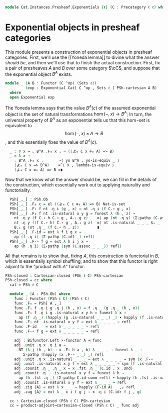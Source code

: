 <!--
```agda
open import Cat.Diagram.Exponential
open import Cat.Functor.Hom.Yoneda
open import Cat.Instances.Functor
open import Cat.Diagram.Product
open import Cat.Functor.Adjoint
open import Cat.Functor.Hom
open import Cat.Prelude

open import Data.Sum

import Cat.Instances.Presheaf.Limits as Lim
import Cat.Functor.Bifunctor as Bifunctor
import Cat.Reasoning as Cat
```
-->

```agda
module Cat.Instances.Presheaf.Exponentials {ℓ} (C : Precategory ℓ ℓ) where
```

<!--
```agda
private
  module C = Cat C
  module PSh = Cat (PSh ℓ C)

open Lim ℓ C

open Binary-products (PSh ℓ C) PSh-products
open Functor
open _=>_
open _⊣_
```
-->

# Exponential objects in presheaf categories

This module presents a construction of exponential objects in presheaf
categories. First, we'll use the [[Yoneda lemma]] to divine what the
answer *should be*, and then we'll use that to finish the actual
construction. First, fix a pair of presheaves $A$ and $B$ over some
category $\cC$, and suppose that the exponential object $B^A$ exists.

```agda
module _ (A B : Functor (C ^op) (Sets ℓ))
         (exp : Exponential Cat[ C ^op , Sets ℓ ] PSh-cartesian A B)
  where
  open Exponential exp
```

The Yoneda lemma says that the value $B^A(c)$ of the assumed exponential
object is the set of natural transformations $\hom(-,x) \to B^A$; In
turn, the universal property of $B^A$ as an exponential tells us that
this $\hom$-set is equivalent to $$ \hom(-, x) \times A \to B $$, and
this essentially fixes the value of $B^A(c)$.

```agda
  _ : ∀ x → ⌞ B^A .F₀ x ⌟ ≃ ((よ₀ C x ⊗₀ A) => B)
  _ = λ x →
    ⌞ B^A .F₀ x ⌟       ≃⟨ yo B^A , yo-is-equiv _ ⟩
    (よ₀ C x => B^A)    ≃˘⟨ ƛ , lambda-is-equiv ⟩
    (よ₀ C x ⊗₀ A) => B ≃∎
```


<!--
```agda
module _ (A B : ⌞ PSh.Ob ⌟) where
  private
    module A = Functor A
    module B = Functor B
```
-->

Now that we know what the answer should be, we can fill in the details
of the construction, which essentially work out to applying naturality
and functoriality.

```agda
  PSh[_,_] : PSh.Ob
  PSh[_,_] .F₀ c = el ((よ₀ C c ⊗₀ A) => B) Nat-is-set
  PSh[_,_] .F₁ f nt .η i (g , x) = nt .η i (f C.∘ g , x)
  PSh[_,_] .F₁ f nt .is-natural x y g = funext λ (h , z) →
    nt .η y (f C.∘ h C.∘ g , A.₁ g z)    ≡⟨ ap (nt .η y) (Σ-pathp (C.assoc _ _ _) refl) ⟩
    nt .η y ((f C.∘ h) C.∘ g , A.₁ g z)  ≡⟨ nt .is-natural _ _ _ $ₚ _ ⟩
    B.₁ g (nt .η _ (f C.∘ h , z))        ∎
  PSh[_,_] .F-id = ext λ f i g x →
    ap (f .η i) (Σ-pathp (C.idl _) refl)
  PSh[_,_] .F-∘ f g = ext λ h i j x →
    ap (h .η i) (Σ-pathp (sym (C.assoc _ _ _)) refl)
```

All that remains is to show that, fixing $A$, this construction is
functorial in $B$, which is essentially symbol shuffling; and to show
that this functor is right adjoint to the "product with $A$" functor.

```agda
PSh-closed : Cartesian-closed (PSh ℓ C) PSh-cartesian
PSh-closed = cc where
  cat = PSh ℓ C

  module _ (A : PSh.Ob) where
    func : Functor (PSh ℓ C) (PSh ℓ C)
    func .F₀ = PSh[ A ,_]
    func .F₁ f .η i g .η j (h , x) = f .η _ (g .η _ (h , x))
    func .F₁ f .η i g .is-natural x y h = funext λ x →
      ap (f .η _) (happly (g .is-natural _ _ _) _) ∙ happly (f .is-natural _ _ _) _
    func .F₁ nt .is-natural x y f = ext λ _ _ _ _ → refl
    func .F-id    = ext λ _ _ _ _ _ → refl
    func .F-∘ f g = ext λ _ _ _ _ _ → refl

    adj : Bifunctor.Left ×-functor A ⊣ func
    adj .unit .η x .η i a =
      NT (λ j (h , b) → x .F₁ h a , b) λ _ _ _ → funext λ _ →
        Σ-pathp (happly (x .F-∘ _ _) _) refl
    adj .unit .η x .is-natural _ _ _ = ext λ _ _ _ _ → sym (x .F-∘ _ _ · _) ,ₚ refl
    adj .unit .is-natural x y f = ext λ _ _ _ _ _ → sym (f .is-natural _ _ _ $ₚ _) ,ₚ refl
    adj .counit .η _ .η _ x = x .fst .η _ (C.id , x .snd)
    adj .counit .η _ .is-natural x y f = funext λ h →
      ap (h .fst .η _) (Σ-pathp C.id-comm refl) ∙ happly (h .fst .is-natural _ _ _) _
    adj .counit .is-natural x y f = ext λ _ _ _ → refl
    adj .zig {A} = ext λ x _ _ → happly (F-id A) _ ,ₚ refl
    adj .zag {A} = ext λ _ x i f g j → x .η i (C.idr f j , g)

  cc : Cartesian-closed (PSh ℓ C) PSh-cartesian
  cc = product-adjoint→cartesian-closed (PSh ℓ C) _ func adj
```

